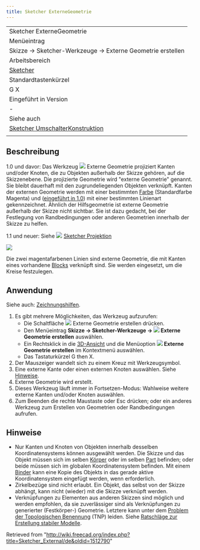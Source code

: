 ```yaml
---
title: Sketcher ExterneGeometrie
---
```


|                                                                                                     |
| --------------------------------------------------------------------------------------------------- |
| Sketcher ExterneGeometrie                                                                           |
| Menüeintrag                                                                                         |
| Skizze → Sketcher-Werkzeuge → Externe Geometrie erstellen                                           |
| Arbeitsbereich                                                                                      |
| [Sketcher](/Sketcher_Workbench/de "Sketcher Workbench/de")                                          |
| Standardtastenkürzel                                                                                |
| G X                                                                                                 |
| Eingeführt in Version                                                                               |
| -                                                                                                   |
| Siehe auch                                                                                          |
| [Sketcher UmschalterKonstruktion](/Sketcher_ToggleConstruction/de "Sketcher ToggleConstruction/de") |
|                                                                                                     |

## Beschreibung

1.0 und davor: Das Werkzeug ![](/images/Sketcher_External.svg) Externe Geometrie projiziert Kanten und/oder Knoten, die zu Objekten außerhalb der Skizze gehören, auf die Skizzenebene. Die projizierte Geometrie wird "externe Geometrie" genannt. Sie bleibt dauerhaft mit den zugrundeliegenden Objekten verknüpft. Kanten der externen Geometrie werden mit einer bestimmten [Farbe](/Sketcher_Preferences/de#Erscheinungsbild "Sketcher Preferences/de") (Standardfarbe Magenta) und ([eingeführt in 1.0](/Release_notes_1.0/de "Release notes 1.0/de")) mit einer bestimmten Linienart gekennzeichnet. Ähnlich der Hilfsgeometrie ist externe Geometrie außerhalb der Skizze nicht sichtbar. Sie ist dazu gedacht, bei der Festlegung von Randbedingungen oder anderen Geometrien innerhalb der Skizze zu helfen.

1.1 und neuer: Siehe ![](/images/Sketcher_Projection.svg) [Sketcher Projektion](/Sketcher_Projection/de "Sketcher Projection/de")

![](/images/Sketcher_ExternalEsempio1.png)

Die zwei magentafarbenen Linien sind externe Geometrie, die mit Kanten eines vorhandene [Blocks](/PartDesign_Pad/de "PartDesign Pad/de") verknüpft sind. Sie werden eingesetzt, um die Kreise festzulegen.

## Anwendung

Siehe auch: [Zeichnungshilfen](/Sketcher_Workbench/de#Zeichnungshilfen "Sketcher Workbench/de").

1. Es gibt mehrere Möglichkeiten, das Werkzeug aufzurufen:
   - Die Schaltfläche ![](/images/Sketcher_External.svg) Externe Geometrie erstellen drücken.
   - Den Menüeintrag **Skizze → Sketcher-Werkzeuge → ![](/images/Sketcher_External.svg) Externe Geometrie erstellen** auswählen.
   - Ein Rechtsklick in die [3D-Ansicht](/3D_view/de "3D view/de") und die Menüoption **![](/images/Sketcher_External.svg) Externe Geometrie erstellen** im Kontextmenü auswählen.
   - Das Tastaturkürzel G then X.
2. Der Mauszeiger wandelt sich zu einem Kreuz mit Werkzeugsymbol.
3. Eine externe Kante oder einen externen Knoten auswählen. Siehe [Hinweise](#Hinweise).
4. Externe Geometrie wird erstellt.
5. Dieses Werkzeug läuft immer in Fortsetzen-Modus: Wahlweise weitere externe Kanten und/oder Knoten auswählen.
6. Zum Beenden die rechte Maustaste oder Esc drücken; oder ein anderes Werkzeug zum Erstellen von Geometrien oder Randbedingungen aufrufen.

## Hinweise

- Nur Kanten und Knoten von Objekten innerhalb desselben Koordinatensystems können ausgewählt werden. Die Skizze und das Objekt müssen sich im selben [Körper](/PartDesign_Body/de "PartDesign Body/de") oder im selben [Part](/Std_Part/de "Std Part/de") befinden; oder beide müssen sich im globalen Koordinatensystem befinden. Mit einem [Binder](/PartDesign_SubShapeBinder/de "PartDesign SubShapeBinder/de") kann eine Kopie des Objekts in das gerade aktive Koordinatensystem eingefügt werden, wenn erforderlich.
- Zirkelbezüge sind nicht erlaubt. Ein Objekt, das selbst von der Skizze abhängt, kann nicht (wieder) mit die Skizze verknüpft werden.
- Verknüpfungen zu Elementen aus anderen Skizzen sind möglich und werden empfohlen, da sie zuverlässiger sind als Verknüpfungen zu generierter (Festkörper-) Geometrie. Letztere kann unter dem [Problem der Topologischen Benennung](/Topological_naming_problem/de "Topological naming problem/de") (TNP) leiden. Siehe [Ratschläge zur Erstellung stabiler Modelle](/Feature_editing/de#Ratschläge_zur_Erstellung_stabiler_Modelle "Feature editing/de").

Retrieved from "<http://wiki.freecad.org/index.php?title=Sketcher_External/de&oldid=1512790>"
